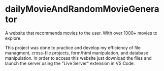 # dailyMovieAndRandomMovieGenerator
A website that recommends movies to the user. With over 1000+ movies to explore.


This project was done to practice and develop my efficiency of file managment, cross-file projects, form/html manipulation, and database manipulation. 
In order to access this website just download the files and launch the server using the "Live Server" extension in VS Code.
